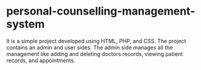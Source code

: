 # personal-counselling-management-system
It is a simple project developed using HTML, PHP, and CSS. The project contains an admin and user sides. The admin side manages all the management like adding and deleting doctors records, viewing patient records, and appointments.
